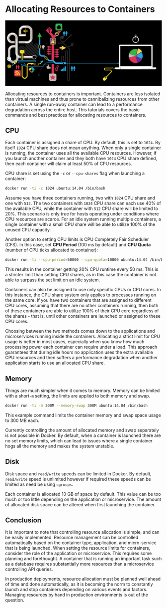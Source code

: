 # Allocating Resources to Containers

![](./images/real-time-insights.png)

Allocating resources to containers is important. Containers are less isolated than virtual machines and thus prone to cannibalizing resources from other containers. A single run-away container can lead to a performance degradation across the entire host. This tutorials covers the basic commands and best practices for allocating resources to containers.

## CPU

Each container is assigned a share of CPU. By default, this is set to `1024`. By itself `1024` CPU share does not mean anything. When only a single container is running, the container uses all the available CPU resources. However, if you launch another container and they both have `1024` CPU share defined, then each container will claim at least 50% of CPU resources.

CPU share is set using the `-c` or `--cpu-shares` flag when launching a container:

```sh
docker run -ti -c 1024 ubuntu:14.04 /bin/bash
```

Assume you have three containers running, two with `1024` CPU share and one with `512`. The two containers with `1024` CPU share can each use 40% of the available CPU, while the container with `512` CPU share will be limited to 20%. This scenario is only true for hosts operating under conditions where CPU resources are scarce. For an idle system running multiple containers, a single container with a small CPU share will be able to utilize 100% of the unused CPU capacity.

Another option to setting CPU limits is CPU Completely Fair Scheduler (CFS). In this case, set **CPU Period** (100 ms by default) and **CPU Quota** (number of CPU ticks allocated to container):

```sh
docker run -ti --cpu-period=50000 --cpu-quota=10000 ubuntu:14.04 /bin/bash
```

This results in the container getting 20% CPU runtime every 50 ms. This is a stricter limit than setting CPU shares, as in this case the container is not able to surpass the set limit on an idle system.

Containers can also be assigned to use only specific CPUs or CPU cores. In this instance, the CPU share system only applies to processes running on the same core. If you have two containers that are assigned to different CPU cores, assuming that there are no other containers running, then both of these containers are able to utilize 100% of their CPU core regardless of the shares - that is, until other containers are launched or assigned to these CPU cores.

Choosing between the two methods comes down to the applications and microservices running inside the containers. Allocating a strict limit for CPU usage is better in most cases, especially when you know how much processing power each container can require under a load. This approach guarantees that during idle hours no application uses the extra available CPU resources and then suffers a performance degradation when another application starts to use an allocated CPU share.

## Memory

Things are much simpler when it comes to memory. Memory can be limited with a short`-m` setting, the limits are applied to both memory and swap.

```sh
docker run -ti -m 300M --memory-swap 300M ubuntu:14.04 /bin/bash
```

This example command limits the container memory and swap space usage to 300 MB each.

Currently controlling the amount of allocated memory and swap separately is not possible in Docker. By default, when a container is launched there are no set memory limits, which can lead to issues where a single container hogs all the memory and makes the system unstable.

## Disk

Disk space and `read/write` speeds can be limited in Docker. By default, `read/write` speed is unlimited however if required these speeds can be limited as need be using `cgroups`.

Each container is allocated 10 GB of space by default. This value can be too much or too little depending on the application or microservice. The amount of allocated disk space can be altered when first launching the container.

## Conclusion

It is important to note that controlling resource allocation is simple, and can be easily implemented. Resource management can be controlled automatically based on the container type, application, and micro-service that is being launched. When setting the resource limits for containers, consider the role of the application or microservice. This requires some planning and forethought. A container that is running an important task such as a database requires substantially more resources than a microservice controlling API queries.

In production deployments, resource allocation must be planned well ahead of time and done automatically, as it is becoming the norm to constantly launch and stop containers depending on various events and factors. Managing resources by hand in production environments is out of the question.
